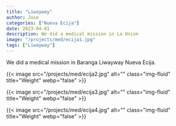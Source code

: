 ```yaml
---
title: "Liwayway"
author: Jose
categories: ["Nueva Ecija"]
date: 2023-04-01
description: We did a medical mission in La Union
image: "/projects/med/ecija1.jpg"
tags: ["Liwayway"]
---
```



We did a medical mission in Baranga Liwayway Nueva Ecija.

{{< image src="/projects/med/ecija2.jpg" alt="" class="img-fluid" title="Weight" webp="false" >}}

{{< image src="/projects/med/ecija3.jpg" alt="" class="img-fluid" title="Weight" webp="false" >}}

{{< image src="/projects/med/ecija4.jpg" alt="" class="img-fluid" title="Weight" webp="false" >}}